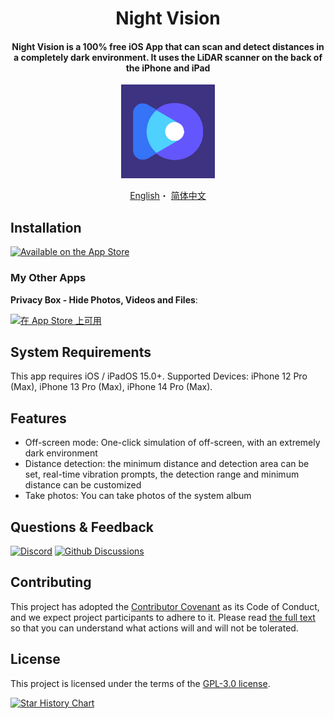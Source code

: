 <h1 align="center">Night Vision</h1>

<h4 align="center">Night Vision is a 100% free iOS App that can scan and detect distances in a completely dark environment. It uses the LiDAR scanner on the back of the iPhone and iPad</h4>

<p align="center">
<img src="logo.png" width="150"></img>
</p>

<p align="center">
  <a href="README.md">English</a>・
  <a href="README-zh_CN.md">简体中文</a>
</p>

## Installation

[![Available on the App Store](http://cl.ly/WouG/Download_on_the_App_Store_Badge_US-UK_135x40.svg)](https://apps.apple.com/app/id1668629667)

### My Other Apps

**Privacy Box - Hide Photos, Videos and Files**:

[![在 App Store 上可用](http://cl.ly/WouG/Download_on_the_App_Store_Badge_US-UK_135x40.svg)](https://apps.apple.com/app/id1597534147)

## System Requirements

This app requires iOS / iPadOS 15.0+. Supported Devices: iPhone 12 Pro (Max), iPhone 13 Pro (Max), iPhone 14 Pro (Max).

## Features

- Off-screen mode: One-click simulation of off-screen, with an extremely dark environment
- Distance detection: the minimum distance and detection area can be set, real-time vibration prompts, the detection range and minimum distance can be customized
- Take photos: You can take photos of the system album

## Questions & Feedback

[![Discord](https://img.shields.io/badge/Discord-7289DA?style=for-the-badge&logo=discord&logoColor=white)](https://discord.gg/cpPA9aBaXX)
[![Github Discussions](https://img.shields.io/badge/Github-000000?style=for-the-badge&logo=github&logoColor=white)](https://github.com/luoxuhai/NightVision/discussions)

## Contributing

This project has adopted the [Contributor Covenant](https://www.contributor-covenant.org/) as its Code of Conduct, and we expect project participants to adhere to it. Please read [the full text](CODE_OF_CONDUCT.md) so that you can understand what actions will and will not be tolerated.

## License

This project is licensed under the terms of the [GPL-3.0 license](https://github.com/luoxuhai/NightVision/blob/master/LICENSE).

[![Star History Chart](https://api.star-history.com/svg?repos=luoxuhai/NightVision&type=Date)](https://star-history.com/#luoxuhai/pcl.js&Date)
